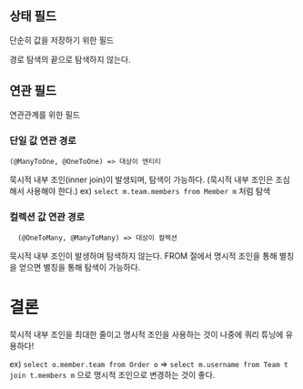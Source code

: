 ## 상태 필드
단순히 값을 저장하기 위한 필드

경로 탐색의 끝으로 탐색하지 않는다.
## 연관 필드
연관관계를 위한 필드
### 단일 값 연관 경로
	(@ManyToOne, @OneToOne) => 대상이 엔티티
묵시적 내부 조인(inner join)이 발생되며, 탐색이 가능하다. (묵시적 내부 조인은 조심해서 사용해야 한다.)
ex) `select m.team.members from Member m` 처럼 탐색
### 컬렉션 값 연관 경로
	  (@OneToMany, @ManyToMany) => 대상이 컬렉션
묵시적 내부 조인이 발생하며 탐색하지 않는다.
FROM 절에서 명시적 조인을 통해 별칭을 얻으면 별칭을 통해 탐색이 가능하다.

# 결론
묵시적 내부 조인을 최대한 줄이고 명시적 조인을 사용하는 것이 나중에 쿼리 튜닝에 유용하다!

ex)
`select o.member.team from Order o`
=>
`select m.username from Team t join t.members m`
으로 명시적 조인으로 변경하는 것이 좋다.